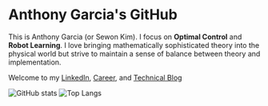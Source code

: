 # Anthony Garcia's GitHub

This is Anthony Garcia (or Sewon Kim). I focus on **Optimal Control** and **Robot Learning**. I love bringing mathematically sophisticated theory into the physical world but strive to maintain a sense of balance between theory and implementation.

Welcome to my [LinkedIn](https://www.linkedin.com/in/wontothree/), [Career](https://wontothree.github.io/career/), and [Technical Blog](https://wontothree.github.io/)

![GitHub stats](https://github-readme-stats.vercel.app/api?username=wontothree&show_icons=true&theme=dracula&hide=contribs,prs) ![Top Langs](https://github-readme-stats.vercel.app/api/top-langs/?username=wontothree&layout=compact&theme=tokyonight)
